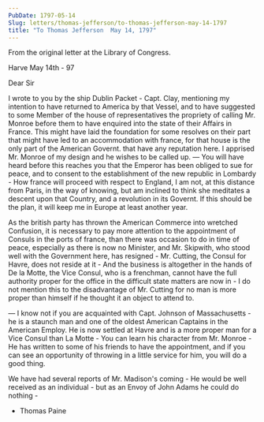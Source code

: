 ```yaml
---
PubDate: 1797-05-14
Slug: letters/thomas-jefferson/to-thomas-jefferson-may-14-1797
title: "To Thomas Jefferson  May 14, 1797"
---
```


   From the original letter at the Library of Congress.

   Harve May 14th - 97

   Dear Sir

   I wrote to you by the ship Dublin Packet - Capt. Clay, mentioning my
   intention to have returned to America by that Vessel, and to have
   suggested to some Member of the house of representatives the propriety of
   calling Mr. Monroe before them to have enquired into the state of their
   Affairs in France. This might have laid the foundation for some resolves
   on their part that might have led to an accommodation with france, for
   that house is the only part of the American Governt. that have any
   reputation here. I apprised Mr. Monroe of my design and he wishes to be
   called up. &mdash; You will have heard before this reaches you that the Emperor 
   has been obliged to sue for peace, and to consent to the establishment of the 
   new republic in Lombardy - How france will proceed with respect to England, I
   am not, at this distance from Paris, in the way of knowing, but am
   inclined to think she meditates a descent upon that Country, and a
   revolution in its Governt. If this should be the plan, it will keep me
   in Europe at least another year.

   As the british party has thrown the American Commerce into wretched
   Confusion, it is necessary to pay more attention to the appointment of
   Consuls in the ports of france, than there was occasion to do in time of
   peace, especially as there is now no Minister, and Mr. Skipwith, who stood
   well with the Government here, has resigned - Mr. Cutting, the Consul for
   Havre, does not reside at it - And the business is altogether in the hands
   of De la Motte, the Vice Consul, who is a frenchman, cannot have the
   full authority proper for the office in the difficult state matters are
   now in - I do not mention this to the disadvantage of Mr. Cutting for no
   man is more proper than himself if he thought it an object to attend to.

   &mdash; I know not if you are acquainted with Capt. Johnson of Massachusetts - 
   he is a staunch man and one of the oldest American Captains in the American
   Employ. He is now settled at Havre and is a more proper man for a Vice
   Consul than La Motte - You can learn his character from Mr. Monroe - He has
   written to some of his friends to have the appointment, and if you can see
   an opportunity of throwing in a little service for him, you will do a good
   thing. 
   
   We have had several reports of Mr. Madison's coming - He would be
   well received as an individual - but as an Envoy of John Adams he could do
   nothing -

   - Thomas Paine


